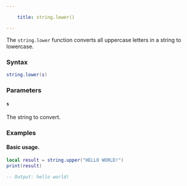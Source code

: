 ```yaml
---

    title: string.lower() 

---
```


The `string.lower` function converts all uppercase letters in a string to lowercase.

### Syntax  
```Lua
string.lower(s)
```  

### Parameters  

#### `s`  
The string to convert.  

### Examples  

#### Basic usage.
```Lua
local result = string.upper("HELLO WORLD!")
print(result)

-- Output: hello world!
```  

